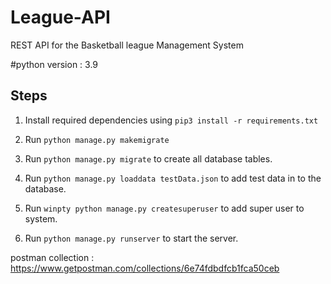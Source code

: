 # League-API
REST API for the Basketball league Management System

#python version : 3.9
## Steps

1) Install required dependencies using ```pip3 install -r requirements.txt```

2) Run ```python manage.py makemigrate``` 

3) Run ```python manage.py migrate``` to create all database tables.

4) Run ```python manage.py loaddata testData.json``` to add test data in to the database.

5) Run ```winpty python manage.py createsuperuser``` to add super user to system.

6) Run ```python manage.py runserver``` to start the server.



postman collection : https://www.getpostman.com/collections/6e74fdbdfcb1fca50ceb
